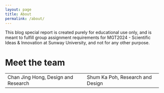 ```yaml
---
layout: page
title: About
permalink: /about/
---
```


<amp-img width="600" height="300" layout="responsive" src="http://lorempixel.com/600/300/sports"></amp-img>

This blog special report is created purely for educational use only, and is meant to fulfill group assignment requirements for MGT2024 - Scientific Ideas & Innovation at Sunway University, and not for any other purpose.

<h1 id="heading1">Meet the team</h1>
<table>
<tr>
<td>
<amp-img width="600" height="300" layout="responsive" src="https://scontent.fkul13-1.fna.fbcdn.net/v/t1.0-9/18301516_10211809360526191_7831231569766494874_n.jpg?_nc_cat=0&oh=132b2bc85811c85fd80387f4250c06a3&oe=5B8B2D1E"/>
Chan Jing Hong, Design and Research
</td>

<td>
<amp-img width="600" height="300" layout="responsive" src="https://scontent.fkul13-1.fna.fbcdn.net/v/t1.0-9/10556458_939571076132664_3212009052836509322_n.jpg?_nc_cat=0&oh=c48a3b94bb8ce890fca7bcb7f5a91e95&oe=5B9AAE68"/>
Shum Ka Poh, Research and Design
</td>
</tr>
</table>
